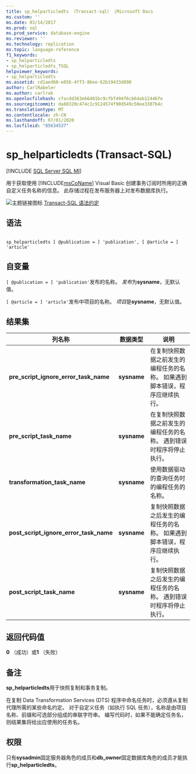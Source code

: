 ```yaml
---
title: sp_helparticledts （Transact-sql） |Microsoft Docs
ms.custom: ''
ms.date: 03/14/2017
ms.prod: sql
ms.prod_service: database-engine
ms.reviewer: ''
ms.technology: replication
ms.topic: language-reference
f1_keywords:
- sp_helparticledts
- sp_helparticledts_TSQL
helpviewer_keywords:
- sp_helparticledts
ms.assetid: cd1aed60-e056-4ff3-86ee-62b19433d890
author: CarlRabeler
ms.author: carlrab
ms.openlocfilehash: cfacdd363e66401bc9cfbf494f6cb64ab12446fe
ms.sourcegitcommit: da88320c474c1c9124574f90d549c50ee3387b4c
ms.translationtype: MT
ms.contentlocale: zh-CN
ms.lasthandoff: 07/01/2020
ms.locfileid: "85634537"
---
```

# <a name="sp_helparticledts-transact-sql"></a>sp_helparticledts (Transact-SQL)
[!INCLUDE [SQL Server SQL MI](../../includes/applies-to-version/sql-asdbmi.md)]

  用于获取使用 [!INCLUDE[msCoName](../../includes/msconame-md.md)] Visual Basic 创建事务订阅时所用的正确自定义任务名称的信息。 此存储过程在发布服务器上对发布数据库执行。  
  
 ![主题链接图标](../../database-engine/configure-windows/media/topic-link.gif "“主题链接”图标") [Transact-SQL 语法约定](../../t-sql/language-elements/transact-sql-syntax-conventions-transact-sql.md)  
  
## <a name="syntax"></a>语法  
  
```  
  
sp_helparticledts [ @publication = ] 'publication', [ @article = ] 'article'  
```  
  
## <a name="arguments"></a>自变量  
`[ @publication = ] 'publication'`发布的名称。 *发布*为**sysname**，无默认值。  
  
`[ @article = ] 'article'`发布中项目的名称。 *项目*是**sysname**，无默认值。  
  
## <a name="result-sets"></a>结果集  
  
|列名称|数据类型|说明|  
|-----------------|---------------|-----------------|  
|**pre_script_ignore_error_task_name**|**sysname**|在复制快照数据之前发生的编程任务的名称。 如果遇到脚本错误，程序应继续执行。|  
|**pre_script_task_name**|**sysname**|在复制快照数据之前发生的编程任务的名称。 遇到错误时程序将停止执行。|  
|**transformation_task_name**|**sysname**|使用数据驱动的查询任务时的编程任务的名称。|  
|**post_script_ignore_error_task_name**|**sysname**|复制快照数据之后发生的编程任务的名称。 如果遇到脚本错误，程序应继续执行。|  
|**post_script_task_name**|**sysname**|复制快照数据之后发生的编程任务的名称。 遇到错误时程序将停止执行。|  
  
## <a name="return-code-values"></a>返回代码值  
 **0** （成功）或**1** （失败）  
  
## <a name="remarks"></a>备注  
 **sp_helparticledts**用于快照复制和事务复制。  
  
 在复制 Data Transformation Services (DTS) 程序中命名任务时，必须遵从复制代理所需的某些命名约定。 对于自定义任务（如执行 SQL 任务），名称是由项目名称、前缀和可选部分组成的串联字符串。 编写代码时，如果不能确定任务名，则结果集将给出应使用的任务名。  
  
## <a name="permissions"></a>权限  
 只有**sysadmin**固定服务器角色的成员和**db_owner**固定数据库角色的成员才能执行**sp_helparticledts**。  
  
  

